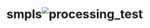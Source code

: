 # smpls![processing_test](https://user-images.githubusercontent.com/3988055/223075565-0b8be7ed-c0ea-4389-8818-18d13a2cb5a1.png)
